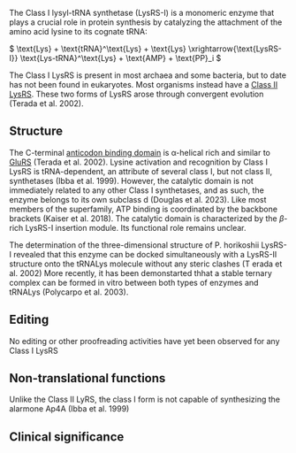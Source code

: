 
The Class I lysyl-tRNA synthetase (LysRS-I) is a monomeric enzyme that plays a crucial role in protein synthesis by catalyzing the attachment of the amino acid lysine to its cognate tRNA:




$ \text{Lys} + \text{tRNA}^\text{Lys} + \text{Lys} \xrightarrow{\text{LysRS-I}} \text{Lys-tRNA}^\text{Lys} + \text{AMP} + \text{PP}_i  $




The Class I LysRS is present in most archaea and some bacteria, but to date has not been found in eukaryotes. Most organisms instead have a [Class II LysRS](/class2/lys). These two forms of LysRS arose through convergent evolution (Terada et al. 2002). 




## Structure

The C-terminal [anticodon binding domain](/d/ek) is &alpha;-helical rich and similar to [GluRS](/class1/glu1) (Terada et al. 2002).  Lysine activation and recognition by Class I LysRS is tRNA-dependent, an attribute of several class I, but not class II, synthetases (Ibba et al. 1999).
However, the catalytic domain is not immediately related to any other Class I synthetases, and as such, the enzyme belongs to its own subclass d (Douglas et al. 2023). 
Like most members of the superfamily, ATP binding is coordinated by the backbone brackets (Kaiser et al. 2018). 
The catalytic domain is characterized by the $\beta$-rich LysRS-I insertion module. Its functional role remains unclear. 

The determination of the three-dimensional structure of P. horikoshii LysRS-I revealed that this enzyme can be docked simultaneously with a LysRS-II structure onto the tRNALys molecule without any steric clashes (T erada et al. 2002) More recently, it has been demonstarted thhat a stable ternary complex can be formed in vitro between both types of enzymes and tRNALys (Polycarpo et al. 2003).

## Editing
No editing or other proofreading activities have yet been observed for any Class I LysRS


## Non-translational functions

Unlike the Class II LyRS, the class I form is not capable of synthesizing the alarmone Ap4A (Ibba et al. 1999)

## Clinical significance



